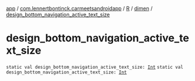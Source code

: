 [app](../../../index.md) / [com.lennertbontinck.carmeetsandroidapp](../../index.md) / [R](../index.md) / [dimen](index.md) / [design_bottom_navigation_active_text_size](./design_bottom_navigation_active_text_size.md)

# design_bottom_navigation_active_text_size

`static val design_bottom_navigation_active_text_size: `[`Int`](https://kotlinlang.org/api/latest/jvm/stdlib/kotlin/-int/index.html)
`static val design_bottom_navigation_active_text_size: `[`Int`](https://kotlinlang.org/api/latest/jvm/stdlib/kotlin/-int/index.html)